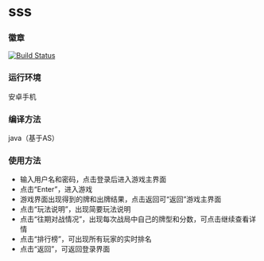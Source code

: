 # sss

### 徽章

[![Build Status](https://travis-ci.org/xialonghua/kotmvp.svg?branch=master)](https://travis-ci.org/xialonghua/kotmvp)

### 运行环境

安卓手机

### 编译方法

java（基于AS）

### 使用方法

- 输入用户名和密码，点击登录后进入游戏主界面
- 点击“Enter”，进入游戏
- 游戏界面出现得到的牌和出牌结果，点击返回可“返回”游戏主界面
- 点击“玩法说明”，出现简要玩法说明
- 点击“往期对战情况”，出现每次战局中自己的牌型和分数，可点击继续查看详情
- 点击“排行榜”，可出现所有玩家的实时排名
- 点击“返回”，可返回登录界面
